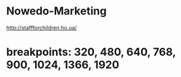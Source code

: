 # Nowedo-Marketing
http://staffforchildren.ho.ua/
# breakpoints: 320, 480, 640, 768, 900, 1024, 1366,  1920
